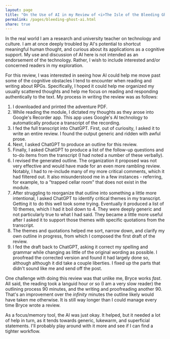 ```yaml
---
layout: page
title: "On the Use of AI in my Review of <i>The Isle of the Bleeding Ghost</i>"
permalink: /pages/bleeding-ghost-ai.html
share: true
---
```

In the real world I am a research and university teacher on technology and culture. I am at once deeply troubled by AI's potential to shortcut meaningful human thought, and curious about its applications as a cognitive support. My use and discussion of AI here is not intended as an endorsement of the technology. Rather, I wish to include interested and/or concerned readers in my exploration.

For this review, I was interested in seeing how AI could help me move past some of the cognitive obstacles I tend to encounter when reading and writing about RPGs. Specifically, I hoped it could help me organized my usually scattered thoughts and help me focus on reading and responding authentically to the text. My process in writing the review was as follows:

1. I downloaded and printed the adventure PDF.
2. While reading the module, I dictated my thoughts as they arose into Google's Recorder app. This app uses Google's AI technology to automatically produce a transcript of the recording.
3. I fed the full transcript into ChatGPT. First, out of curiosity, I asked it to write an entire review. I found the output generic and ridden with awful prose.
4. Next, I asked ChatGPT to produce an outline for this review.
5. Finally, I asked ChatGPT to produce a list of the follow-up questions and to-do items from the transcript (I had noted a number of these verbally).
6. I revised the generated outline. The organization it proposed was not very effective and would have made for an even more rambling review. Notably, I had to re-include many of my more critical comments, which it had filtered out. It also misunderstood me in a few instances - referring, for example, to a "trapped cellar room" that does not exist in the module. 
7. After struggling to reorganize that outline into something a little more intentional, I asked ChatGPT to identify critical themes in my transcript. Getting it to do this well took some trying. Eventually it produced a list of 10 themes, which I had it boil down to 4. They were deeply generic and not particularly true to what I had said. They became a little more useful after I asked it to support those themes with specific quotations from the transcript.
8. The themes and quotations helped me sort, narrow down, and clarify my own outline in progress, from which I composed the first draft of the review.
9. I fed the draft back to ChatGPT, asking it correct my spelling and grammar while changing as little of the original wording as possible. I proofread the corrected version and found it had largely done so, although although it did take a couple liberties. I fixed up the parts that didn't sound like me and send off the post.

One challenge with doing this review was that unlike me, Bryce works *fast*. All said, the reading took a languid hour or so (I am a very slow reader) the outlining process 90 minutes, and the writing and proofreading another 90. That's an improvement over the *infinity* minutes the outline likely would have taken me otherwise. It is still way longer than I could manage every time Bryce wrote a review.

As a focus/memory tool, the AI was just okay. It helped, but it needed a lot of help in turn, as it tends towards generic, lukewarm, and superficial statements. I'll probably play around with it more and see if I can find a tighter workflow.